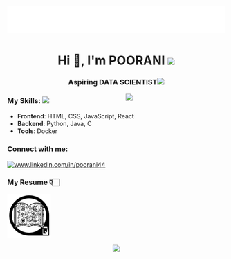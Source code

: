 <h1 align="center">
  <img src="https://github.com/POORANI4402/POORANI4402/blob/main/name.svg" alt="POORANI" />
</h1>
<h1 align="center">Hi 👋, I'm POORANI <img src="https://media.giphy.com/media/fYSnHlufseco8Fh93Z/giphy.gif" width="30"></img>
</h1>

<h3 align="center">Aspiring DATA SCIENTIST<img src="https://media.giphy.com/media/VgCDAzcKvsR6OM0uWg/giphy.gif" width="50"> 
</h3>

<img align='right' src="https://media.giphy.com/media/ieyl9zmCjO4b4t6qoY/giphy.gif" width="230">

<h3>My Skills: <img src="https://media.giphy.com/media/WUlplcMpOCEmTGBtBW/giphy.gif" width="30"> </h3>

- **Frontend**: HTML, CSS, JavaScript, React
- **Backend**: Python, Java, C
- **Tools**: Docker


<h3 align="left">Connect with me:</h3>
<p align="left">
<a href="https://linkedin.com/in/www.linkedin.com/in/poorani44" target="blank"><img align="center" src="https://raw.githubusercontent.com/rahuldkjain/github-profile-readme-generator/master/src/images/icons/Social/linked-in-alt.svg" alt="www.linkedin.com/in/poorani44" height="30" width="40" /></a>
</p>

<h3>My Resume 👇🏻</h3>
<img src="https://github.com/POORANI4402/POORANI4402/blob/main/MY_RESUME_QR_CODE.png"  style="width: 20%" />

<p align="center">
  <img src="https://capsule-render.vercel.app/api?type=waving&color=gradient&height=60&section=footer&width=100"/>
</p>









